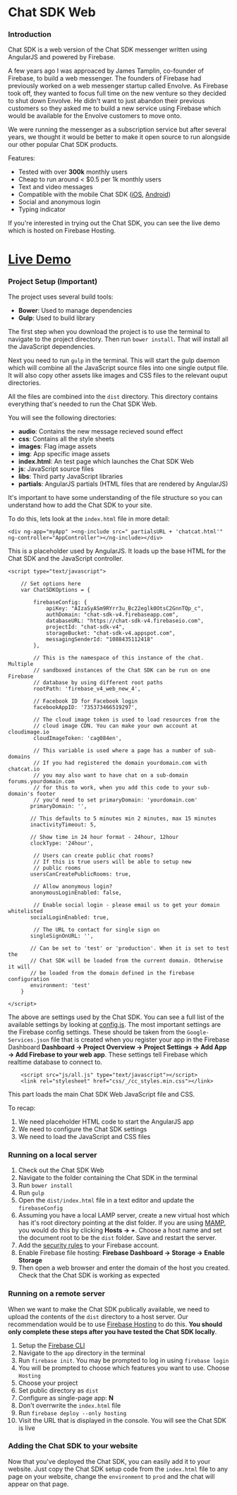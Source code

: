 # Chat SDK Web

### Introduction

Chat SDK is a web version of the Chat SDK messenger written using AngularJS and powered by Firebase. 

A few years ago I was approaced by James Tamplin, co-founder of Firebase, to build a web messenger. The founders of Firebase had previously worked on a web messenger startup called Envolve. As Firebase took off, they wanted to focus full time on the new venture so they decided to shut down Envolve. He didn't want to just abandon their previous customers so they asked me to build a new service using Firebase which would be available for the Envolve customers to move onto. 

We were running the messenger as a subscription service but after several years, we thought it would be better to make it open source to run alongside our other popular Chat SDK products. 

Features:

- Tested with over **300k** monthly users
- Cheap to run around < $0.5 per 1k monthly users
- Text and video messages
- Compatible with the mobile Chat SDK ([iOS](https://github.com/chat-sdk/chat-sdk-ios), [Android](https://github.com/chat-sdk/chat-sdk-android))
- Social and anonymous login
- Typing indicator

If you're interested in trying out the Chat SDK, you can see the live demo which is hosted on Firebase Hosting. 

# [Live Demo](https://chat-sdk-v4.firebaseapp.com/)

### Project Setup (Important)

The project uses several build tools:

- **Bower**: Used to manage dependencies
- **Gulp**: Used to build library

The first step when you download the project is to use the terminal to navigate to the project directory. Then run `bower install`. That will install all the JavaScript dependencies. 

Next you need to run `gulp` in the terminal. This will start the gulp daemon which will combine all the JavaScript source files into one single output file. It will also copy other assets like images and CSS files to the relevant ouput directories. 

All the files are combined into the `dist` directory. This directory contains everything that's needed to run the Chat SDK Web. 

You will see the following directories:

- **audio**: Contains the new message recieved sound effect
- **css**: Contains all the style sheets
- **images**: Flag image assets
- **img**: App specific image assets
- **index.html**: An test page which launches the Chat SDK Web
- **js**: JavaScript source files
- **libs**: Third party JavaScript libraries
- **partials**: AngularJS partials (HTML files that are rendered by AngularJS)

It's important to have some understanding of the file structure so you can understand how to add the Chat SDK to your site.

To do this, lets look at the `index.html` file in more detail:

```
<div ng-app="myApp" ><ng-include src=" partialsURL + 'chatcat.html'" ng-controller="AppController"></ng-include></div>
```

This is a placeholder used by AngularJS. It loads up the base HTML for the Chat SDK and the JavaScript controller. 

```
<script type="text/javascript">

    // Set options here
    var ChatSDKOptions = {

		firebaseConfig: {
			apiKey: "AIzaSyASm9RYrr3u_Bc22eglk0OtsC2GnnTQp_c",
			authDomain: "chat-sdk-v4.firebaseapp.com",
			databaseURL: "https://chat-sdk-v4.firebaseio.com",
			projectId: "chat-sdk-v4",
			storageBucket: "chat-sdk-v4.appspot.com",
			messagingSenderId: "1088435112418"
		},
		
		// This is the namespace of this instance of the chat. Multiple
		// sandboxed instances of the Chat SDK can be run on one Firebase
		// database by using different root paths
		rootPath: 'firebase_v4_web_new_4',
		
		// Facebook ID for Facebook login
		facebookAppID: '735373466519297',
		
		// The cloud image token is used to load resources from the 
		// cloud image CDN. You can make your own account at cloudimage.io
		cloudImageToken: 'cag084en',

      	// This variable is used where a page has a number of sub-domains
		// If you had registered the domain yourdomain.com with chatcat.io
		// you may also want to have chat on a sub-domain forums.yourdomain.com
		// for this to work, when you add this code to your sub-domain's footer
		// you'd need to set primaryDomain: 'yourdomain.com'
       primaryDomain: '',

       // This defaults to 5 minutes min 2 minutes, max 15 minutes
       inactivityTimeout: 5,

       // Show time in 24 hour format - 24hour, 12hour
       clockType: '24hour',

		// Users can create public chat rooms?
		// If this is true users will be able to setup new
		// public rooms
       usersCanCreatePublicRooms: true,

		// Allow anonymous login?
       anonymousLoginEnabled: false,

		// Enable social login - please email us to get your domain whitelisted
       socialLoginEnabled: true,

		// The URL to contact for single sign on
       singleSignOnURL: '',
        
       // Can be set to 'test' or 'production'. When it is set to test the 
       // Chat SDK will be loaded from the current domain. Otherwise it will
       // be loaded from the domain defined in the firebase configuration
       environment: 'test'
    }

</script>
```

The above are settings used by the Chat SDK. You can see a full list of the available settings by looking at [config.js](https://github.com/chat-sdk/chat-sdk-web/blob/chat_sdk_web/app/js/config.js). The most important settings are the Firebase config settings. These should be taken from the `Google-Services.json` file that is created when you register your app in the Firebase Dashboard **Dashboard -> Project Overview -> Project Settings -> Add App -> Add Firebase to your web app**. These settings tell Firebase which realtime database to connect to. 

```
    <script src="js/all.js" type="text/javascript"></script>
	<link rel="stylesheet" href="css/_/cc_styles.min.css"></link>
```

This part loads the main Chat SDK Web JavaScript file and CSS. 

To recap:

1. We need placeholder HTML code to start the AngularJS app
2. We need to configure the Chat SDK settings
3. We need to load the JavaScript and CSS files

### Running on a local server 

1. Check out the Chat SDK Web
2. Navigate to the folder containing the Chat SDK in the terminal
3. Run `bower install`
4. Run `gulp`
5. Open the `dist/index.html` file in a text editor and update the `firebaseConfig`
6. Assuming you have a local LAMP server, create a new virtual host which has it's root directory pointing at the dist folder. If you are using [MAMP](https://www.mamp.info/en/), you would do this by clicking **Hosts -> +**. Choose a host name and set the document root to be the `dist` folder. Save and restart the server. 
7. Add the [security rules](https://github.com/chat-sdk/chat-sdk-ios/blob/master/rules.json) to your Firebase account. 
8. Enable Firebase file hosting: **Firebase Dashboard -> Storage -> Enable Storage**
9. Then open a web browser and enter the domain of the host you created. Check that the Chat SDK is working as expected

### Running on a remote server

When we want to make the Chat SDK publically available, we need to upload the contents of the `dist` directory to a host server. Our recommendation would be to use [Firebase Hosting](https://firebase.google.com/docs/hosting/) to do this. **You should only complete these steps after you have tested the Chat SDK locally**. 

1. Setup the [Firebase CLI](https://firebase.google.com/docs/cli/)
2. Navigate to the `app` directory in the terminal
3. Run `firebase init`. You may be prompted to log in using `firebase login`
4. You will be prompted to choose which features you want to use. Choose `Hosting`
5. Choose your project
6. Set public directory as `dist`
7. Configure as single-page app: **N**
8. Don't overrwrite the `index.html` file
9. Run `firebase deploy --only hosting`
10. Visit the URL that is displayed in the console. You will see the Chat SDK is live

### Adding the Chat SDK to your website

Now that you've deployed the Chat SDK, you can easily add it to your website. Just copy the Chat SDK setup code from the `index.html` file to any page on your website, change the `environment` to `prod` and the chat will appear on that page. 



